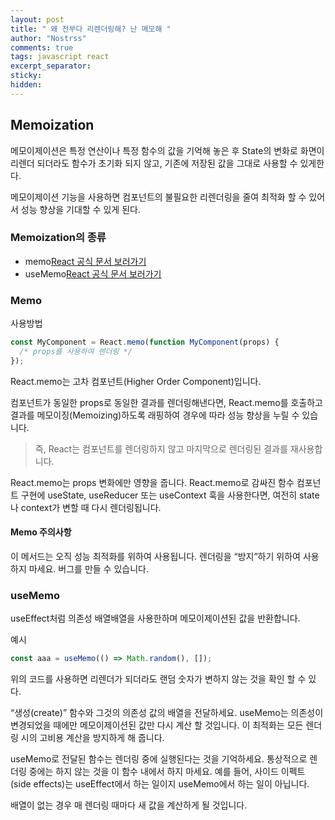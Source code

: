 ```yaml
---
layout: post
title: " 왜 전부다 리렌더링해? 난 메모해 "
author: "Nostrss"
comments: true
tags: javascript react
excerpt_separator:
sticky:
hidden:
---
```


## Memoization
메모이제이션은 특정 연산이나 특정 함수의 값을 기억해 놓은 후 State의 변화로 화면이 리렌더 되더라도 함수가 초기화 되지 않고,
기존에 저장된 값을 그대로 사용할 수 있게한다.

메모이제이션 기능을 사용하면 컴포넌트의 불필요한 리렌더링을 줄여 최적화 할 수 있어서 성능 향상을 기대할 수 있게 된다.

### Memoization의 종류
- memo[React 공식 문서 보러가기](https://ko.reactjs.org/docs/react-api.html#reactmemo)
- useMemo[React 공식 문서 보러가기](https://ko.reactjs.org/docs/hooks-reference.html#usememo)


### Memo

사용방법
```javascript
const MyComponent = React.memo(function MyComponent(props) {
  /* props를 사용하여 렌더링 */
});
```
React.memo는 고차 컴포넌트(Higher Order Component)입니다.

컴포넌트가 동일한 props로 동일한 결과를 렌더링해낸다면, React.memo를 호출하고 결과를 메모이징(Memoizing)하도록 래핑하여 경우에 따라 성능 향상을 누릴 수 있습니다. 
>즉, React는 컴포넌트를 렌더링하지 않고 마지막으로 렌더링된 결과를 재사용합니다.

React.memo는 props 변화에만 영향을 줍니다. React.memo로 감싸진 함수 컴포넌트 구현에 useState, useReducer 또는 useContext 훅을 사용한다면, 여전히 state나 context가 변할 때 다시 렌더링됩니다.

#### Memo 주의사항
이 메서드는 오직 성능 최적화를 위하여 사용됩니다. 렌더링을 “방지”하기 위하여 사용하지 마세요. 버그를 만들 수 있습니다.


### useMemo
useEffect처럼 의존성 배열배열을 사용한하며 메모이제이션된 값을 반환합니다.

예시
```javascript
const aaa = useMemo(() => Math.random(), []);
```
위의 코드를 사용하면 리렌더가 되더라도 랜덤 숫자가 변하지 않는 것을 확인 할 수 있다.



“생성(create)” 함수와 그것의 의존성 값의 배열을 전달하세요. useMemo는 의존성이 변경되었을 때에만 메모이제이션된 값만 다시 계산 할 것입니다. 이 최적화는 모든 렌더링 시의 고비용 계산을 방지하게 해 줍니다.

useMemo로 전달된 함수는 렌더링 중에 실행된다는 것을 기억하세요. 통상적으로 렌더링 중에는 하지 않는 것을 이 함수 내에서 하지 마세요. 예를 들어, 사이드 이펙트(side effects)는 useEffect에서 하는 일이지 useMemo에서 하는 일이 아닙니다.

배열이 없는 경우 매 렌더링 때마다 새 값을 계산하게 될 것입니다.

